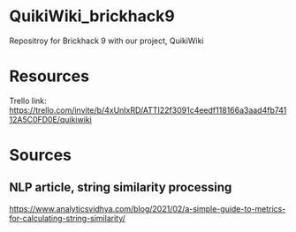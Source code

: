 # QuikiWiki_brickhack9
Repositroy for Brickhack 9 with our project, QuikiWiki

# Resources
Trello link: https://trello.com/invite/b/4xUnIxRD/ATTI22f3091c4eedf118166a3aad4fb74112A5C0FD0E/quikiwiki

# Sources
## NLP article, string similarity processing
https://www.analyticsvidhya.com/blog/2021/02/a-simple-guide-to-metrics-for-calculating-string-similarity/
